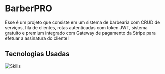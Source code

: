 # BarberPRO

Esse é um projeto que consiste em um sistema de barbearia com CRUD de serviços, fila de clientes, rotas autenticadas com token JWT, sistema gratuito e premium integrado com Gateway de pagamento da Stripe para efetuar a assinatura do cliente!




## Tecnologias Usadas

![Skills](https://skills.thijs.gg/icons?i=html,css,js,ts,nodejs,figma,next,postgres&theme=light)
